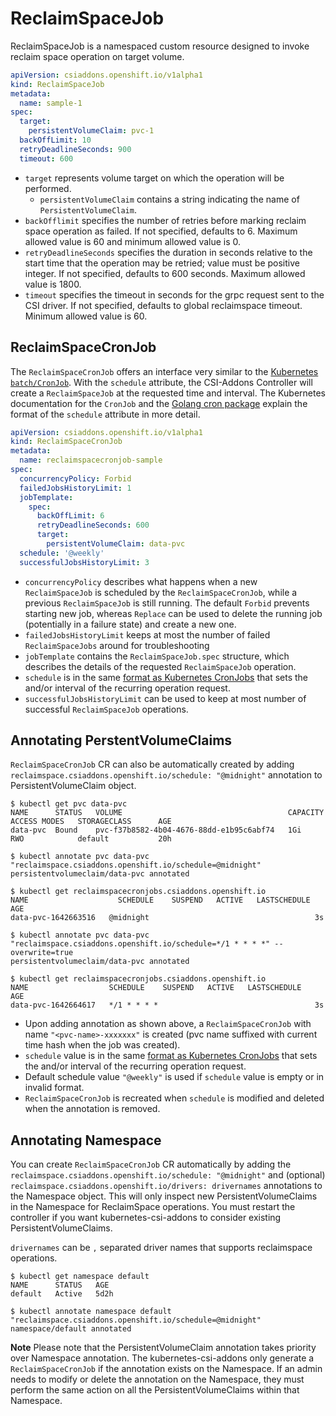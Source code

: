 # ReclaimSpaceJob

ReclaimSpaceJob is a namespaced custom resource designed to invoke reclaim space operation on target volume.

```yaml
apiVersion: csiaddons.openshift.io/v1alpha1
kind: ReclaimSpaceJob
metadata:
  name: sample-1
spec:
  target:
    persistentVolumeClaim: pvc-1
  backOffLimit: 10
  retryDeadlineSeconds: 900
  timeout: 600
```

+ `target` represents volume target on which the operation will be performed.
  + `persistentVolumeClaim` contains a string indicating the name of `PersistentVolumeClaim`.
+ `backOfflimit` specifies the number of retries before marking reclaim space operation as failed. If not specified, defaults to 6. Maximum allowed value is 60 and minimum allowed value is 0.
+ `retryDeadlineSeconds` specifies the duration in seconds relative to the start time that the operation may be retried; value must be positive integer. If not specified, defaults to 600 seconds. Maximum allowed value is 1800.
+ `timeout` specifies the timeout in seconds for the grpc request sent to the CSI driver. If not specified, defaults to global reclaimspace timeout. Minimum allowed value is 60.

## ReclaimSpaceCronJob

The `ReclaimSpaceCronJob` offers an interface very similar to the [Kubernetes
`batch/CronJob`][batch_cronjob]. With the `schedule` attribute, the CSI-Addons
Controller will create a `ReclaimSpaceJob` at the requested time and interval.
The Kubernetes documentation for the `CronJob` and the [Golang cron
package][go_cron] explain the format of the `schedule` attribute in more
detail.

```yaml
apiVersion: csiaddons.openshift.io/v1alpha1
kind: ReclaimSpaceCronJob
metadata:
  name: reclaimspacecronjob-sample
spec:
  concurrencyPolicy: Forbid
  failedJobsHistoryLimit: 1
  jobTemplate:
    spec:
      backOffLimit: 6
      retryDeadlineSeconds: 600
      target:
        persistentVolumeClaim: data-pvc
  schedule: '@weekly'
  successfulJobsHistoryLimit: 3
```

+ `concurrencyPolicy` describes what happens when a new `ReclaimSpaceJob` is
  scheduled by the `ReclaimSpaceCronJob`, while a previous `ReclaimSpaceJob` is
  still running. The default `Forbid` prevents starting new job, whereas
  `Replace` can be used to delete the running job (potentially in a failure
  state) and create a new one.
+ `failedJobsHistoryLimit` keeps at most the number of failed
  `ReclaimSpaceJobs` around for troubleshooting
+ `jobTemplate` contains the `ReclaimSpaceJob.spec` structure, which describes
  the details of the requested `ReclaimSpaceJob` operation.
+ `schedule` is in the same [format as Kubernetes CronJobs][batch_cronjob] that
  sets the and/or interval of the recurring operation request.
+ `successfulJobsHistoryLimit` can be used to keep at most number of successful
  `ReclaimSpaceJob` operations.

## Annotating PerstentVolumeClaims

`ReclaimSpaceCronJob` CR can also be automatically created by adding
`reclaimspace.csiaddons.openshift.io/schedule: "@midnight"` annotation
to PersistentVolumeClaim object.

```
$ kubectl get pvc data-pvc
NAME      STATUS   VOLUME                                     CAPACITY   ACCESS MODES   STORAGECLASS      AGE
data-pvc  Bound    pvc-f37b8582-4b04-4676-88dd-e1b95c6abf74   1Gi        RWO            default           20h

$ kubectl annotate pvc data-pvc "reclaimspace.csiaddons.openshift.io/schedule=@midnight"
persistentvolumeclaim/data-pvc annotated

$ kubectl get reclaimspacecronjobs.csiaddons.openshift.io
NAME                    SCHEDULE    SUSPEND   ACTIVE   LASTSCHEDULE   AGE
data-pvc-1642663516   @midnight                                     3s

$ kubectl annotate pvc data-pvc "reclaimspace.csiaddons.openshift.io/schedule=*/1 * * * *" --overwrite=true
persistentvolumeclaim/data-pvc annotated

$ kubectl get reclaimspacecronjobs.csiaddons.openshift.io
NAME                  SCHEDULE    SUSPEND   ACTIVE   LASTSCHEDULE   AGE
data-pvc-1642664617   */1 * * * *                                   3s
```

+ Upon adding annotation as shown above, a `ReclaimSpaceCronJob` with name
  `"<pvc-name>-xxxxxxx"` is created (pvc name suffixed with current time hash when
  the job was created).
+ `schedule` value is in the same [format as Kubernetes CronJobs][batch_cronjob]
  that sets the and/or interval of the recurring operation request.
+ Default schedule value `"@weekly"` is used if `schedule` value is empty or in invalid format.
+ `ReclaimSpaceCronJob` is recreated when `schedule` is modified and deleted when
  the annotation is removed.

[batch_cronjob]: https://kubernetes.io/docs/concepts/workloads/controllers/cron-jobs/
[go_cron]:
    https://pkg.go.dev/github.com/robfig/cron/v3#hdr-CRON_Expression_Format

## Annotating Namespace

You can create `ReclaimSpaceCronJob` CR automatically by adding the
`reclaimspace.csiaddons.openshift.io/schedule: "@midnight"` and (optional)
`reclaimspace.csiaddons.openshift.io/drivers: drivernames` annotations to the
Namespace object. This will only inspect new PersistentVolumeClaims in the
Namespace for ReclaimSpace operations. You must restart the controller if you
want kubernetes-csi-addons to consider existing PersistentVolumeClaims.

`drivernames` can be `,` separated driver names that supports reclaimspace operations.

```
$ kubectl get namespace default
NAME      STATUS   AGE
default   Active   5d2h

$ kubectl annotate namespace default "reclaimspace.csiaddons.openshift.io/schedule=@midnight"
namespace/default annotated
```

**Note** Please note that the PersistentVolumeClaim annotation takes priority
over Namespace annotation. The kubernetes-csi-addons only generate a
`ReclaimSpaceCronJob` if the annotation exists on the Namespace. If an admin
needs to modify or delete the annotation on the Namespace, they must perform
the same action on all the PersistentVolumeClaims within that Namespace.

